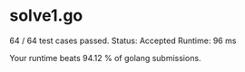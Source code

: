 # solve1.go

64 / 64 test cases passed.
Status: Accepted
Runtime: 96 ms

Your runtime beats 94.12 % of golang submissions.


